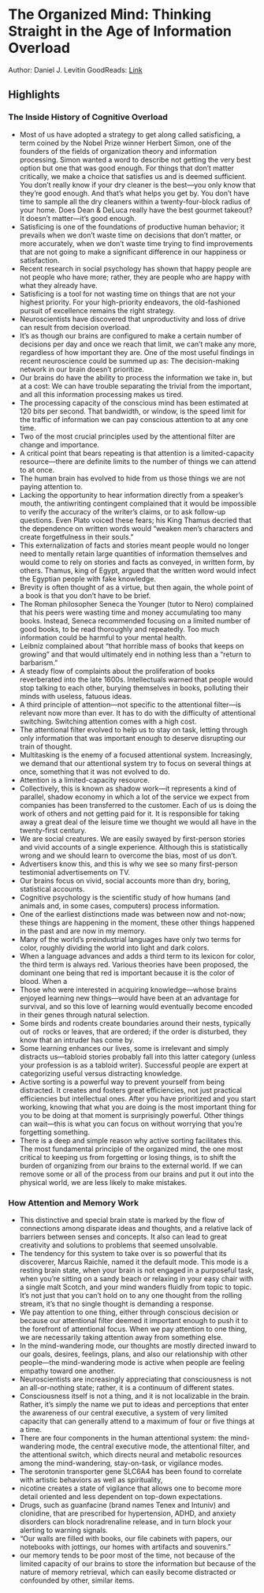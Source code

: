 # The Organized Mind: Thinking Straight in the Age of Information Overload

Author: Daniel J. Levitin
GoodReads: [Link](https://www.goodreads.com/book/show/18693669-the-organized-mind)

## Highlights

### The Inside History of Cognitive Overload

* Most of us have adopted a strategy to get along called satisficing, a term coined by the Nobel Prize winner Herbert Simon, one of the founders of the fields of organization theory and information processing. Simon wanted a word to describe not getting the very best option but one that was good enough. For things that don’t matter critically, we make a choice that satisfies us and is deemed sufficient. You don’t really know if your dry cleaner is the best—you only know that they’re good enough. And that’s what helps you get by. You don’t have time to sample all the dry cleaners within a twenty-four-block radius of your home. Does Dean & DeLuca really have the best gourmet takeout? It doesn’t matter—it’s good enough.
* Satisficing is one of the foundations of productive human behavior; it prevails when we don’t waste time on decisions that don’t matter, or more accurately, when we don’t waste time trying to find improvements that are not going to make a significant difference in our happiness or satisfaction.
* Recent research in social psychology has shown that happy people are not people who have more; rather, they are people who are happy with what they already have.
* Satisficing is a tool for not wasting time on things that are not your highest priority. For your high-priority endeavors, the old-fashioned pursuit of excellence remains the right strategy.
* Neuroscientists have discovered that unproductivity and loss of drive can result from decision overload.
* It’s as though our brains are configured to make a certain number of decisions per day and once we reach that limit, we can’t make any more, regardless of how important they are. One of the most useful findings in recent neuroscience could be summed up as: The decision-making network in our brain doesn’t prioritize.
* Our brains do have the ability to process the information we take in, but at a cost: We can have trouble separating the trivial from the important, and all this information processing makes us tired.
* The processing capacity of the conscious mind has been estimated at 120 bits per second. That bandwidth, or window, is the speed limit for the traffic of information we can pay conscious attention to at any one time.
* Two of the most crucial principles used by the attentional filter are change and importance.
* A critical point that bears repeating is that attention is a limited-capacity resource—there are definite limits to the number of things we can attend to at once.
* The human brain has evolved to hide from us those things we are not paying attention to.
* Lacking the opportunity to hear information directly from a speaker’s mouth, the antiwriting contingent complained that it would be impossible to verify the accuracy of the writer’s claims, or to ask follow-up questions. Even Plato voiced these fears; his King Thamus decried that the dependence on written words would “weaken men’s characters and create forgetfulness in their souls.”
* This externalization of facts and stories meant people would no longer need to mentally retain large quantities of information themselves and would come to rely on stories and facts as conveyed, in written form, by others. Thamus, king of Egypt, argued that the written word would infect the Egyptian people with fake knowledge.
* Brevity is often thought of as a virtue, but then again, the whole point of a book is that you don’t have to be brief.
* The Roman philosopher Seneca the Younger (tutor to Nero) complained that his peers were wasting time and money accumulating too many books. Instead, Seneca recommended focusing on a limited number of good books, to be read thoroughly and repeatedly. Too much information could be harmful to your mental health.
* Leibniz complained about “that horrible mass of books that keeps on growing” and that would ultimately end in nothing less than a “return to barbarism.”
* A steady flow of complaints about the proliferation of books reverberated into the late 1600s. Intellectuals warned that people would stop talking to each other, burying themselves in books, polluting their minds with useless, fatuous ideas.
* A third principle of attention—not specific to the attentional filter—is relevant now more than ever. It has to do with the difficulty of attentional switching. Switching attention comes with a high cost.
* The attentional filter evolved to help us to stay on task, letting through only information that was important enough to deserve disrupting our train of thought.
* Multitasking is the enemy of a focused attentional system. Increasingly, we demand that our attentional system try to focus on several things at once, something that it was not evolved to do.
* Attention is a limited-capacity resource.
* Collectively, this is known as shadow work—it represents a kind of parallel, shadow economy in which a lot of the service we expect from companies has been transferred to the customer. Each of us is doing the work of others and not getting paid for it. It is responsible for taking away a great deal of the leisure time we thought we would all have in the twenty-first century.
* We are social creatures. We are easily swayed by first-person stories and vivid accounts of a single experience. Although this is statistically wrong and we should learn to overcome the bias, most of us don’t.
* Advertisers know this, and this is why we see so many first-person testimonial advertisements on TV.
* Our brains focus on vivid, social accounts more than dry, boring, statistical accounts.
* Cognitive psychology is the scientific study of how humans (and animals and, in some cases, computers) process information.
* One of the earliest distinctions made was between now and not-now; these things are happening in the moment, these other things happened in the past and are now in my memory.
* Many of the world’s preindustrial languages have only two terms for color, roughly dividing the world into light and dark colors.
* When a language advances and adds a third term to its lexicon for color, the third term is always red. Various theories have been proposed, the dominant one being that red is important because it is the color of blood. When a
* Those who were interested in acquiring knowledge—whose brains enjoyed learning new things—would have been at an advantage for survival, and so this love of learning would eventually become encoded in their genes through natural selection.
* Some birds and rodents create boundaries around their nests, typically out of  rocks or leaves, that are ordered; if the order is disturbed, they know that an intruder has come by.
* Some learning enhances our lives, some is irrelevant and simply distracts us—tabloid stories probably fall into this latter category (unless your profession is as a tabloid writer). Successful people are expert at categorizing useful versus distracting knowledge.
* Active sorting is a powerful way to prevent yourself from being distracted. It creates and fosters great efficiencies, not just practical efficiencies but intellectual ones. After you have prioritized and you start working, knowing that what you are doing is the most important thing for you to be doing at that moment is surprisingly powerful. Other things can wait—this is what you can focus on without worrying that you’re forgetting something.
* There is a deep and simple reason why active sorting facilitates this. The most fundamental principle of the organized mind, the one most critical to keeping us from forgetting or losing things, is to shift the burden of organizing from our brains to the external world. If we can remove some or all of the process from our brains and put it out into the physical world, we are less likely to make mistakes.


### How Attention and Memory Work

* This distinctive and special brain state is marked by the flow of connections among disparate ideas and thoughts, and a relative lack of barriers between senses and concepts. It also can lead to great creativity and solutions to problems that seemed unsolvable.
* The tendency for this system to take over is so powerful that its discoverer, Marcus Raichle, named it the default mode. This mode is a resting brain state, when your brain is not engaged in a purposeful task, when you’re sitting on a sandy beach or relaxing in your easy chair with a single malt Scotch, and your mind wanders fluidly from topic to topic. It’s not just that you can’t hold on to any one thought from the rolling stream, it’s that no single thought is demanding a response.
* We pay attention to one thing, either through conscious decision or because our attentional filter deemed it important enough to push it to the forefront of attentional focus. When we pay attention to one thing, we are necessarily taking attention away from something else.
* In the mind-wandering mode, our thoughts are mostly directed inward to our goals, desires, feelings, plans, and also our relationship with other people—the mind-wandering mode is active when people are feeling empathy toward one another.
* Neuroscientists are increasingly appreciating that consciousness is not an all-or-nothing state; rather, it is a continuum of different states.
* Consciousness itself is not a thing, and it is not localizable in the brain. Rather, it’s simply the name we put to ideas and perceptions that enter the awareness of our central executive, a system of very limited capacity that can generally attend to a maximum of four or five things at a time.
* There are four components in the human attentional system: the mind-wandering mode, the central executive mode, the attentional filter, and the attentional switch, which directs neural and metabolic resources among the mind-wandering, stay-on-task, or vigilance modes.
* The serotonin transporter gene SLC6A4 has been found to correlate with artistic behaviors as well as spirituality,
* nicotine creates a state of vigilance that allows one to become more detail oriented and less dependent on top-down expectations.
* Drugs, such as guanfacine (brand names Tenex and Intuniv) and clonidine, that are prescribed for hypertension, ADHD, and anxiety disorders can block noradrenaline release, and in turn block your alerting to warning signals.
* “Our walls are filled with books, our file cabinets with papers, our notebooks with jottings, our homes with artifacts and souvenirs.”
* our memory tends to be poor most of the time, not because of the limited capacity of our brains to store the information but because of the nature of memory retrieval, which can easily become distracted or confounded by other, similar items.



